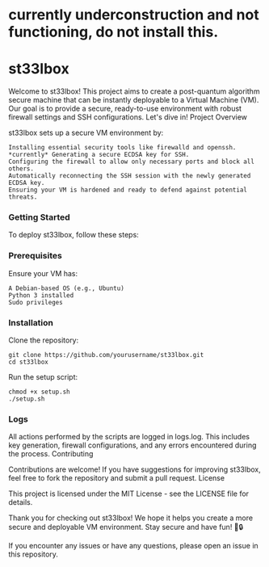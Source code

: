 <b><h1>currently underconstruction and not functioning, do not install this.</b></h1>

<b><h1>st33lbox</b></h1>



Welcome to st33lbox! This project aims to create a post-quantum algorithm secure machine that can be instantly deployable to a Virtual Machine (VM). Our goal is to provide a secure, ready-to-use environment with robust firewall settings and SSH configurations. Let's dive in!
Project Overview

st33lbox sets up a secure VM environment by:

    Installing essential security tools like firewalld and openssh.
    *currently* Generating a secure ECDSA key for SSH.
    Configuring the firewall to allow only necessary ports and block all others.
    Automatically reconnecting the SSH session with the newly generated ECDSA key.
    Ensuring your VM is hardened and ready to defend against potential threats.

<b><h3>Getting Started</b></h3>

To deploy st33lbox, follow these steps:



<b><h3>Prerequisites</b></h3>

Ensure your VM has:

    A Debian-based OS (e.g., Ubuntu)
    Python 3 installed
    Sudo privileges

<b><h3>Installation</b></h3>

Clone the repository:

    git clone https://github.com/yourusername/st33lbox.git
    cd st33lbox

Run the setup script:

    chmod +x setup.sh
    ./setup.sh




<b><h3>Logs</b></h3>

All actions performed by the scripts are logged in logs.log. This includes key generation, firewall configurations, and any errors encountered during the process.
Contributing

Contributions are welcome! If you have suggestions for improving st33lbox, feel free to fork the repository and submit a pull request.
License

This project is licensed under the MIT License - see the LICENSE file for details.

Thank you for checking out st33lbox! We hope it helps you create a more secure and deployable VM environment. Stay secure and have fun! 🚀🔒

If you encounter any issues or have any questions, please open an issue in this repository.

